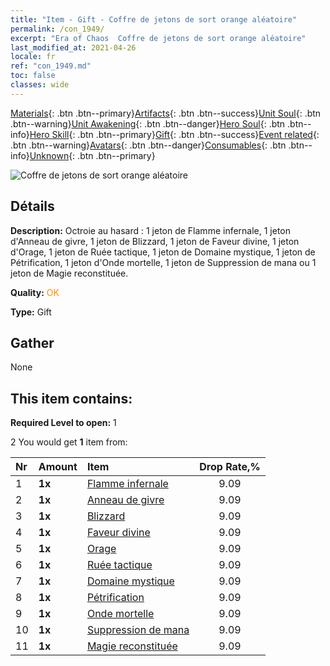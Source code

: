 ```yaml
---
title: "Item - Gift - Coffre de jetons de sort orange aléatoire"
permalink: /con_1949/
excerpt: "Era of Chaos  Coffre de jetons de sort orange aléatoire"
last_modified_at: 2021-04-26
locale: fr
ref: "con_1949.md"
toc: false
classes: wide
---
```

 [Materials](/ItemsFR/){: .btn .btn--primary}[Artifacts](/ItemsFR/Artifacts/){: .btn .btn--success}[Unit Soul](/ItemsFR/UnitSoul/){: .btn .btn--warning}[Unit Awakening](/ItemsFR/UnitAwakening/){: .btn .btn--danger}[Hero Soul](/ItemsFR/HeroSoul/){: .btn .btn--info}[Hero Skill](/ItemsFR/HeroSkill/){: .btn .btn--primary}[Gift](/ItemsFR/Gift/){: .btn .btn--success}[Event related](/ItemsFR/Events/){: .btn .btn--warning}[Avatars](/ItemsFR/Avatars/){: .btn .btn--danger}[Consumables](/ItemsFR/Consumables/){: .btn .btn--info}[Unknown](/ItemsFR/Unknown/){: .btn .btn--primary}

 ![Coffre de jetons de sort orange aléatoire](/images/t/i_7012.png)

## Détails
 **Description:** Octroie au hasard : 1 jeton de Flamme infernale, 1 jeton d'Anneau de givre, 1 jeton de Blizzard, 1 jeton de Faveur divine, 1 jeton d'Orage, 1 jeton de Ruée tactique, 1 jeton de Domaine mystique, 1 jeton de Pétrification, 1 jeton d'Onde mortelle, 1 jeton de Suppression de mana ou 1 jeton de Magie reconstituée.

 **Quality:** <span style="color: #FF8C00">OK</span>

 **Type:** Gift

## Gather

  None

## This item contains:

 **Required Level to open:** 1

 2 You would get **1** item  from:

  | Nr | Amount |     Item    | Drop Rate,% |
  |:---|:-------|:------------|:---------:|
  | 1 |  **1x** | [Flamme infernale](/ItemsFR/her_406/) | 9.09 | 
  | 2 |  **1x** | [Anneau de givre](/ItemsFR/her_421/) | 9.09 | 
  | 3 |  **1x** | [Blizzard](/ItemsFR/her_423/) | 9.09 | 
  | 4 |  **1x** | [Faveur divine](/ItemsFR/her_432/) | 9.09 | 
  | 5 |  **1x** | [Orage](/ItemsFR/her_445/) | 9.09 | 
  | 6 |  **1x** | [Ruée tactique](/ItemsFR/her_450/) | 9.09 | 
  | 7 |  **1x** | [Domaine mystique](/ItemsFR/her_470/) | 9.09 | 
  | 8 |  **1x** | [Pétrification](/ItemsFR/her_471/) | 9.09 | 
  | 9 |  **1x** | [Onde mortelle](/ItemsFR/her_456/) | 9.09 | 
  | 10 |  **1x** | [Suppression de mana](/ItemsFR/her_480/) | 9.09 | 
  | 11 |  **1x** | [Magie reconstituée](/ItemsFR/her_482/) | 9.09 | 
